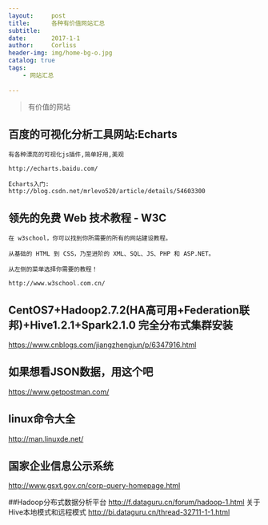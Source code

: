 ```yaml
---
layout:     post
title:      各种有价值网站汇总
subtitle:   
date:       2017-1-1
author:     Corliss
header-img: img/home-bg-o.jpg
catalog: true
tags:
    - 网站汇总
    
---
```



>有价值的网站

## 百度的可视化分析工具网站:Echarts
	
	有各种漂亮的可视化js插件,简单好用,美观
	
	http://echarts.baidu.com/
	
 	Echarts入门:
	http://blog.csdn.net/mrlevo520/article/details/54603300

## 领先的免费 Web 技术教程 - W3C

	在 w3school，你可以找到你所需要的所有的网站建设教程。
	
	从基础的 HTML 到 CSS，乃至进阶的 XML、SQL、JS、PHP 和 ASP.NET。
	
	从左侧的菜单选择你需要的教程！
	
	http://www.w3school.com.cn/

## CentOS7+Hadoop2.7.2(HA高可用+Federation联邦)+Hive1.2.1+Spark2.1.0 完全分布式集群安装
https://www.cnblogs.com/jiangzhengjun/p/6347916.html


## 如果想看JSON数据，用这个吧 
https://www.getpostman.com/

## linux命令大全 
http://man.linuxde.net/

## 国家企业信息公示系统
http://www.gsxt.gov.cn/corp-query-homepage.html

##Hadoop分布式数据分析平台
http://f.dataguru.cn/forum/hadoop-1.html
   关于Hive本地模式和远程模式
   http://bi.dataguru.cn/thread-32711-1-1.html